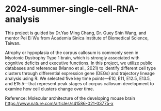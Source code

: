 # 2024-summer-single-cell-RNA-analysis

This project is guided by Dr.Yao Ming Chang, Dr. Guey Shin Wang, and mentor Pei Ei Wu from Academia Sinica Institute of Biomedical Science, Taiwan.

Atrophy or hypoplasia of the corpus callosum is commonly seen in Myotonic Dystrophy Type 1 brain, which is strongly associated with cognitive deficits and executive functions. In this project, we utilize public databases and references (Manno et al., 2021) to identify different cell type clusters through differential expression gene (DEGs) and trajectory lineage analysis using R. We selected five key time points—E10, E11, E12.5, E13.5, and E15.5—that represent peak stages of corpus callosum development to examine how cell clusters change over time.

Reference: Molecular architecture of the developing mouse brain
https://www.nature.com/articles/s41586-021-03775-x

